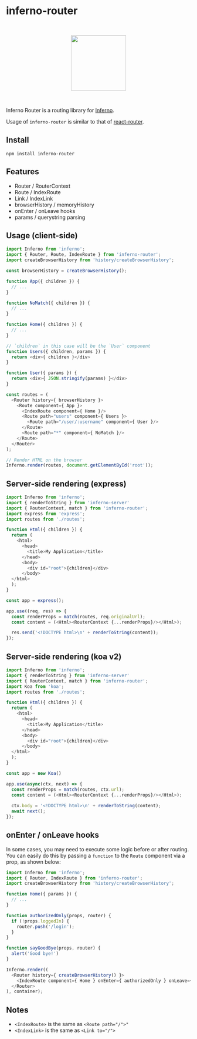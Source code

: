 # inferno-router

<p>&nbsp;</p>
<p align="center"><img src="http://infernojs.org/img/inferno.png" width="150px"></p>
<p>&nbsp;</p>

Inferno Router is a routing library for [Inferno](https://github.com/infernojs/inferno).

Usage of `inferno-router` is similar to that of [react-router](https://github.com/ReactTraining/react-router/blob/master/docs/API.md).  

## Install

```
npm install inferno-router
```

## Features

* Router / RouterContext
* Route / IndexRoute
* Link / IndexLink
* browserHistory / memoryHistory
* onEnter / onLeave hooks
* params / querystring parsing

## Usage (client-side)

```js
import Inferno from 'inferno';
import { Router, Route, IndexRoute } from 'inferno-router';
import createBrowserHistory from 'history/createBrowserHistory';

const browserHistory = createBrowserHistory();

function App({ children }) {
  // ...
}

function NoMatch({ children }) {
  // ...
}

function Home({ children }) {
  // ...
}

// `children` in this case will be the `User` component
function Users({ children, params }) {
  return <div>{ children }</div>
}

function User({ params }) {
  return <div>{ JSON.stringify(params) }</div>
}

const routes = (
  <Router history={ browserHistory }>
    <Route component={ App }>
      <IndexRoute component={ Home }/>
      <Route path="users" component={ Users }>
        <Route path="/user/:username" component={ User }/>
      </Route>
      <Route path="*" component={ NoMatch }/>
    </Route>
  </Router>
);

// Render HTML on the browser
Inferno.render(routes, document.getElementById('root'));
```

## Server-side rendering (express)

```js
import Inferno from 'inferno';
import { renderToString } from 'inferno-server'
import { RouterContext, match } from 'inferno-router';
import express from 'express';
import routes from './routes';

function Html({ children }) {
  return (
    <html>
      <head>
        <title>My Application</title>
      </head>
      <body>
        <div id="root">{children}</div>
      </body>
  </html>
  );
}

const app = express();

app.use((req, res) => {
  const renderProps = match(routes, req.originalUrl);
  const content = (<Html><RouterContext {...renderProps}/></Html>);

  res.send('<!DOCTYPE html>\n' + renderToString(content));
});
```

## Server-side rendering (koa v2)

```js
import Inferno from 'inferno';
import { renderToString } from 'inferno-server'
import { RouterContext, match } from 'inferno-router';
import Koa from 'koa';
import routes from './routes';

function Html({ children }) {
  return (
    <html>
      <head>
        <title>My Application</title>
      </head>
      <body>
        <div id="root">{children}</div>
      </body>
  </html>
  );
}

const app = new Koa()

app.use(async(ctx, next) => { 
  const renderProps = match(routes, ctx.url);
  const content = (<Html><RouterContext {...renderProps}/></Html>);
  
  ctx.body = '<!DOCTYPE html>\n' + renderToString(content);
  await next();
});
```

## onEnter / onLeave hooks

In some cases, you may need to execute some logic before or after routing.
You can easily do this by passing a `function` to the `Route` component via a prop, as shown below:

```js
import Inferno from 'inferno';
import { Router, IndexRoute } from 'inferno-router';
import createBrowserHistory from 'history/createBrowserHistory';

function Home({ params }) {
  // ...
}

function authorizedOnly(props, router) {
  if (!props.loggedIn) {
    router.push('/login');
  }
}

function sayGoodBye(props, router) {
  alert('Good bye!')
}

Inferno.render((
  <Router history={ createBrowserHistory() }>
    <IndexRoute component={ Home } onEnter={ authorizedOnly } onLeave={ sayGoodBye } />
  </Router>
), container);
```

## Notes

* `<IndexRoute>` is the same as `<Route path="/">"`
* `<IndexLink>` is the same as `<Link to="/">`

